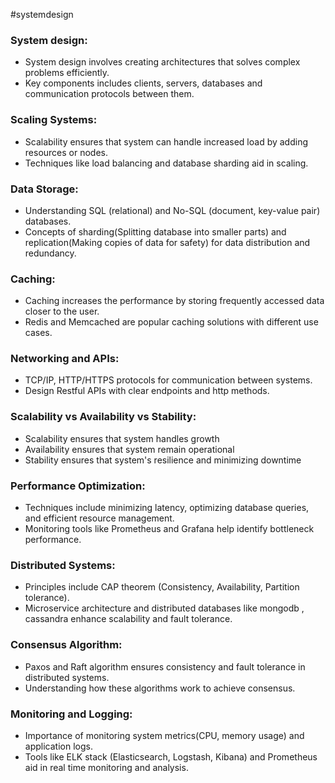 #systemdesign
### System design:

* System design involves creating architectures that solves complex problems efficiently.
* Key components includes clients, servers, databases and communication protocols between them.

### Scaling Systems:

* Scalability ensures that system can handle increased load by adding resources or nodes.
* Techniques like load balancing and database sharding aid in scaling.

### Data Storage:

* Understanding SQL (relational) and No-SQL (document, key-value pair) databases.
* Concepts of sharding(Splitting database into smaller parts) and replication(Making copies of data for safety) for data distribution and redundancy.

### Caching:

* Caching increases the performance by storing frequently accessed data closer to the user.
* Redis and Memcached are popular caching solutions with different use cases.

### Networking and APIs:

* TCP/IP, HTTP/HTTPS protocols for communication between systems.
* Design Restful APIs with clear endpoints and http methods.

### Scalability vs Availability vs Stability:

* Scalability ensures that system handles growth
* Availability ensures that system remain operational
* Stability ensures that system's resilience and minimizing downtime

### Performance Optimization:

* Techniques include minimizing latency, optimizing database queries, and efficient resource management.
* Monitoring tools like Prometheus and Grafana help identify bottleneck performance.

### Distributed Systems:

* Principles include CAP theorem (Consistency, Availability, Partition tolerance).
* Microservice architecture and distributed databases like mongodb , cassandra enhance scalability and fault tolerance.

### Consensus Algorithm:

* Paxos and Raft algorithm ensures consistency and fault tolerance in distributed systems.
* Understanding how these algorithms work to achieve consensus.

### Monitoring and Logging:

* Importance of monitoring system metrics(CPU, memory usage) and application logs.
* Tools like ELK stack (Elasticsearch, Logstash, Kibana) and Prometheus aid in real time monitoring and analysis.